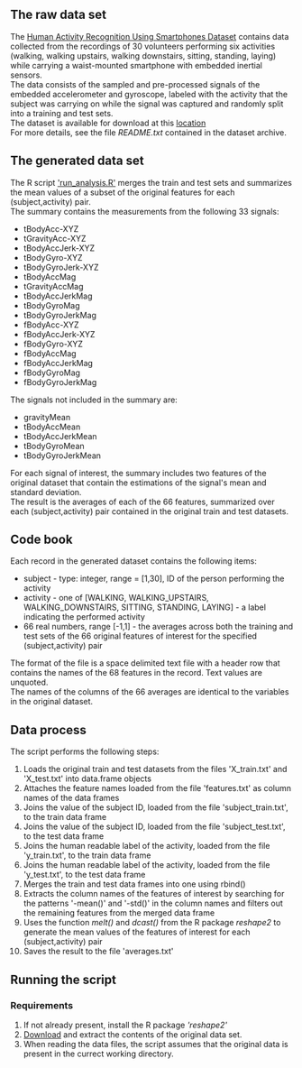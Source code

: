 ## The raw data set

The [Human Activity Recognition Using Smartphones Dataset](http://archive.ics.uci.edu/ml/datasets/Human+Activity+Recognition+Using+Smartphones) contains data collected from the recordings of 30 volunteers performing six activities (walking, walking upstairs, walking downstairs, sitting, standing, laying) while carrying a waist-mounted smartphone with embedded inertial sensors.  
The data consists of the sampled and pre-processed signals of the embedded accelerometer and gyroscope, labeled with the activity that the subject was carrying on while the signal was captured and randomly split into a training and test sets.  
The dataset is available for download at this [location](http://archive.ics.uci.edu/ml/machine-learning-databases/00240/UCI%20HAR%20Dataset.zip)  
For more details, see the file *README.txt* contained in the dataset archive.  


## The generated data set

The R script ['run_analysis.R'](./run_analysis.R) merges the train and test sets and summarizes the mean values of a subset of the original features for each (subject,activity) pair.  
The summary contains the measurements from the following 33 signals:  

* tBodyAcc-XYZ
* tGravityAcc-XYZ
* tBodyAccJerk-XYZ
* tBodyGyro-XYZ
* tBodyGyroJerk-XYZ
* tBodyAccMag
* tGravityAccMag
* tBodyAccJerkMag
* tBodyGyroMag
* tBodyGyroJerkMag
* fBodyAcc-XYZ
* fBodyAccJerk-XYZ
* fBodyGyro-XYZ
* fBodyAccMag
* fBodyAccJerkMag
* fBodyGyroMag
* fBodyGyroJerkMag  

The signals not included in the summary are:

* gravityMean
* tBodyAccMean
* tBodyAccJerkMean
* tBodyGyroMean
* tBodyGyroJerkMean  

For each signal of interest, the summary includes two features of the original dataset that contain the estimations of the signal's mean and standard deviation.  
The result is the averages of each of the 66 features, summarized over each (subject,activity) pair contained in the original train and test datasets.

## Code book

Each record in the generated dataset contains the following items:
* subject - type: integer, range = [1,30],  ID of the person performing the activity 
* activity - one of [WALKING, WALKING_UPSTAIRS, WALKING_DOWNSTAIRS, SITTING, STANDING, LAYING] - a label indicating the performed activity
* 66 real numbers, range [-1,1] - the averages across both the training and test sets of the 66 original features of interest for the specified (subject,activity) pair  

The format of the file is a space delimited text file with a header row that contains the names of the 68 features in the record. Text values are unquoted.  
The names of the columns of the 66 averages are identical to the variables in the original dataset.

## Data process
The script performs the following steps:  

1. Loads the original train and test datasets from the files 'X_train.txt' and 'X_test.txt' into data.frame objects  
2. Attaches the feature names loaded from the file 'features.txt' as column names of the data frames  
3. Joins the value of the subject ID, loaded from the file 'subject_train.txt', to the train data frame  
4. Joins the value of the subject ID, loaded from the file 'subject_test.txt', to the test data frame  
5. Joins the human readable label of the activity, loaded from the file 'y_train.txt', to the train data frame  
6. Joins the human readable label of the activity, loaded from the file 'y_test.txt', to the test data frame  
7. Merges the train and test data frames into one using rbind()  
8. Extracts the column names of the features of interest by searching for the patterns '-mean()' and '-std()' in the column names and filters out the remaining features from the merged data frame  
9. Uses the function *melt()* and *dcast()* from the R package *reshape2* to generate the mean values of the features of interest for each (subject,activity) pair  
10. Saves the result to the file 'averages.txt'


## Running the script  

### Requirements  
1. If not already present, install the R package *'reshape2'*
2. [Download](http://archive.ics.uci.edu/ml/machine-learning-databases/00240/UCI%20HAR%20Dataset.zip) and extract the contents of the original data set.
3. When reading the data files, the script assumes that the original data is present in the currect working directory.


